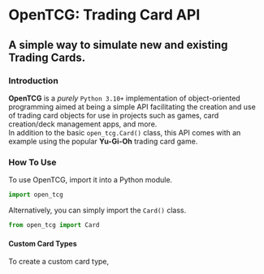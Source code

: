 # OpenTCG: Trading Card API
## A simple way to simulate new and existing Trading Cards.

### Introduction
**OpenTCG** is a _purely_ `Python 3.10+` implementation of object-oriented programming aimed at being a simple API facilitating the creation and use of trading card objects for use in projects such as games, card creation/deck management apps, and more. \
In addition to the basic `open_tcg.Card()` class, this API comes with an example using the popular **Yu-Gi-Oh** trading card game.

### How To Use
To use OpenTCG, import it into a Python module.
```python
import open_tcg
```
Alternatively, you can simply import the `Card()` class.
```python
from open_tcg import Card
```
#### Custom Card Types
To create a custom card type, 








